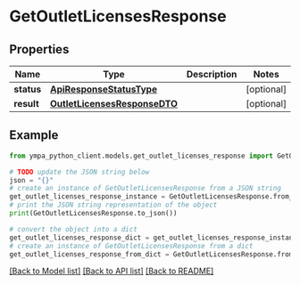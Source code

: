 # GetOutletLicensesResponse


## Properties

Name | Type | Description | Notes
------------ | ------------- | ------------- | -------------
**status** | [**ApiResponseStatusType**](ApiResponseStatusType.md) |  | [optional] 
**result** | [**OutletLicensesResponseDTO**](OutletLicensesResponseDTO.md) |  | [optional] 

## Example

```python
from ympa_python_client.models.get_outlet_licenses_response import GetOutletLicensesResponse

# TODO update the JSON string below
json = "{}"
# create an instance of GetOutletLicensesResponse from a JSON string
get_outlet_licenses_response_instance = GetOutletLicensesResponse.from_json(json)
# print the JSON string representation of the object
print(GetOutletLicensesResponse.to_json())

# convert the object into a dict
get_outlet_licenses_response_dict = get_outlet_licenses_response_instance.to_dict()
# create an instance of GetOutletLicensesResponse from a dict
get_outlet_licenses_response_from_dict = GetOutletLicensesResponse.from_dict(get_outlet_licenses_response_dict)
```
[[Back to Model list]](../README.md#documentation-for-models) [[Back to API list]](../README.md#documentation-for-api-endpoints) [[Back to README]](../README.md)


